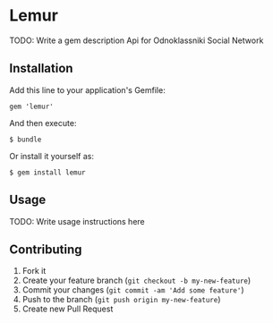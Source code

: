 # Lemur

TODO: Write a gem description
Api for Odnoklassniki Social Network

## Installation

Add this line to your application's Gemfile:

    gem 'lemur'

And then execute:

    $ bundle

Or install it yourself as:

    $ gem install lemur

## Usage

TODO: Write usage instructions here

## Contributing

1. Fork it
2. Create your feature branch (`git checkout -b my-new-feature`)
3. Commit your changes (`git commit -am 'Add some feature'`)
4. Push to the branch (`git push origin my-new-feature`)
5. Create new Pull Request
